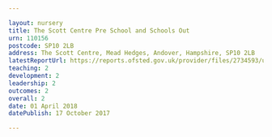```yaml
---

layout: nursery
title: The Scott Centre Pre School and Schools Out
urn: 110156
postcode: SP10 2LB
address: The Scott Centre, Mead Hedges, Andover, Hampshire, SP10 2LB
latestReportUrl: https://reports.ofsted.gov.uk/provider/files/2734593/urn/110156.pdf
teaching: 2
development: 2
leadership: 2
outcomes: 2
overall: 2
date: 01 April 2018 
datePublish: 17 October 2017

---
```


